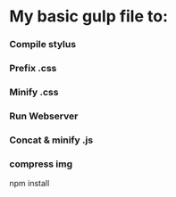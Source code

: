 # My basic gulp file to:

### Compile stylus
### Prefix .css
### Minify .css
### Run Webserver
### Concat & minify .js
### compress img

npm install
